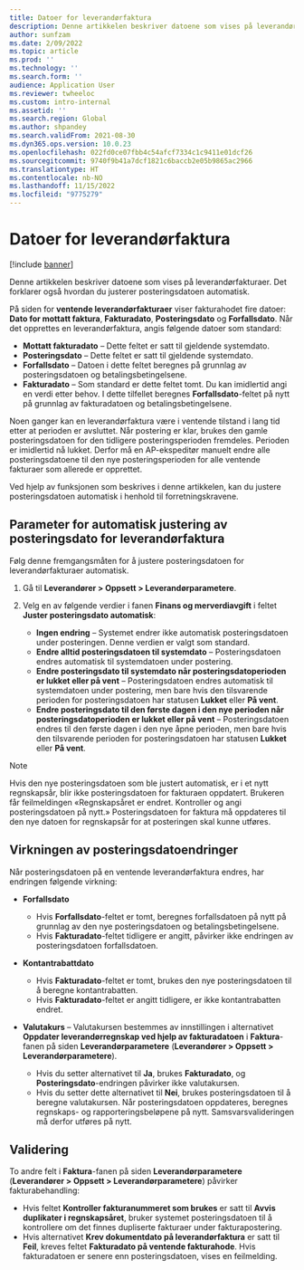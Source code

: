 ```yaml
---
title: Datoer for leverandørfaktura
description: Denne artikkelen beskriver datoene som vises på leverandørfakturaer. Det forklarer også hvordan du justerer posteringsdatoen automatisk.
author: sunfzam
ms.date: 2/09/2022
ms.topic: article
ms.prod: ''
ms.technology: ''
ms.search.form: ''
audience: Application User
ms.reviewer: twheeloc
ms.custom: intro-internal
ms.assetid: ''
ms.search.region: Global
ms.author: shpandey
ms.search.validFrom: 2021-08-30
ms.dyn365.ops.version: 10.0.23
ms.openlocfilehash: 022fd0ce07fbb4c54afcf7334c1c9411e01dcf26
ms.sourcegitcommit: 9740f9b41a7dcf1821c6baccb2e05b9865ac2966
ms.translationtype: HT
ms.contentlocale: nb-NO
ms.lasthandoff: 11/15/2022
ms.locfileid: "9775279"
---
```

# <a name="vendor-invoice-dates"></a>Datoer for leverandørfaktura

[!include [banner](../includes/banner.md)]

Denne artikkelen beskriver datoene som vises på leverandørfakturaer. Det forklarer også hvordan du justerer posteringsdatoen automatisk.

På siden for **ventende leverandørfakturaer** viser fakturahodet fire datoer: **Dato for mottatt faktura**, **Fakturadato**, **Posteringsdato** og **Forfallsdato**. Når det opprettes en leverandørfaktura, angis følgende datoer som standard:

- **Mottatt fakturadato** – Dette feltet er satt til gjeldende systemdato.
- **Posteringsdato** – Dette feltet er satt til gjeldende systemdato. 
- **Forfallsdato** – Datoen i dette feltet beregnes på grunnlag av posteringsdatoen og betalingsbetingelsene.
- **Fakturadato** – Som standard er dette feltet tomt. Du kan imidlertid angi en verdi etter behov. I dette tilfellet beregnes **Forfallsdato**-feltet på nytt på grunnlag av fakturadatoen og betalingsbetingelsene.

Noen ganger kan en leverandørfaktura være i ventende tilstand i lang tid etter at perioden er avsluttet. Når postering er klar, brukes den gamle posteringsdatoen for den tidligere posteringsperioden fremdeles. Perioden er imidlertid nå lukket. Derfor må en AP-ekspeditør manuelt endre alle posteringsdatoene til den nye posteringsperioden for alle ventende fakturaer som allerede er opprettet.

Ved hjelp av funksjonen som beskrives i denne artikkelen, kan du justere posteringsdatoen automatisk i henhold til forretningskravene.

## <a name="parameter-for-automatically-adjusting-the-vendor-invoice-posting-date"></a>Parameter for automatisk justering av posteringsdato for leverandørfaktura

Følg denne fremgangsmåten for å justere posteringsdatoen for leverandørfakturaer automatisk.

1.  Gå til **Leverandører \> Oppsett \> Leverandørparametere**.
2.  Velg en av følgende verdier i fanen **Finans og merverdiavgift** i feltet **Juster posteringsdato automatisk**:

    - **Ingen endring** – Systemet endrer ikke automatisk posteringsdatoen under posteringen. Denne verdien er valgt som standard.
    - **Endre alltid posteringsdatoen til systemdato** – Posteringsdatoen endres automatisk til systemdatoen under postering.
    - **Endre posteringsdato til systemdato når posteringsdatoperioden er lukket eller på vent** – Posteringsdatoen endres automatisk til systemdatoen under postering, men bare hvis den tilsvarende perioden for posteringsdatoen har statusen **Lukket** eller **På vent**.
    - **Endre posteringsdato til den første dagen i den nye perioden når posteringsdatoperioden er lukket eller på vent** – Posteringsdatoen endres til den første dagen i den nye åpne perioden, men bare hvis den tilsvarende perioden for posteringsdatoen har statusen **Lukket** eller **På vent**.

> [!NOTE]
> Hvis den nye posteringsdatoen som ble justert automatisk, er i et nytt regnskapsår, blir ikke posteringsdatoen for fakturaen oppdatert. Brukeren får feilmeldingen «Regnskapsåret er endret. Kontroller og angi posteringsdatoen på nytt.» Posteringsdatoen for faktura må oppdateres til den nye datoen for regnskapsår for at posteringen skal kunne utføres.

## <a name="impact-of-posting-date-changes"></a>Virkningen av posteringsdatoendringer

Når posteringsdatoen på en ventende leverandørfaktura endres, har endringen følgende virkning:

- **Forfallsdato**

    - Hvis **Forfallsdato**-feltet er tomt, beregnes forfallsdatoen på nytt på grunnlag av den nye posteringsdatoen og betalingsbetingelsene.
    - Hvis **Fakturadato**-feltet tidligere er angitt, påvirker ikke endringen av posteringsdatoen forfallsdatoen.

- **Kontantrabattdato**

    - Hvis **Fakturadato**-feltet er tomt, brukes den nye posteringsdatoen til å beregne kontantrabatten.
    - Hvis **Fakturadato**-feltet er angitt tidligere, er ikke kontantrabatten endret.

- **Valutakurs** – Valutakursen bestemmes av innstillingen i alternativet **Oppdater leverandørregnskap ved hjelp av fakturadatoen** i **Faktura**-fanen på siden **Leverandørparametere** (**Leverandører \> Oppsett \> Leverandørparametere**).

    - Hvis du setter alternativet til **Ja**, brukes **Fakturadato**, og **Posteringsdato**-endringen påvirker ikke valutakursen.
    - Hvis du setter dette alternativet til **Nei**, brukes posteringsdatoen til å beregne valutakursen. Når posteringsdatoen oppdateres, beregnes regnskaps- og rapporteringsbeløpene på nytt. Samsvarsvalideringen må derfor utføres på nytt.

## <a name="validation"></a>Validering

To andre felt i **Faktura**-fanen på siden **Leverandørparametere** (**Leverandører \> Oppsett \> Leverandørparametere**) påvirker fakturabehandling:

- Hvis feltet **Kontroller fakturanummeret som brukes** er satt til **Avvis duplikater i regnskapsåret**, bruker systemet posteringsdatoen til å kontrollere om det finnes dupliserte fakturaer under fakturapostering.
- Hvis alternativet **Krev dokumentdato på leverandørfaktura** er satt til **Feil**, kreves feltet **Fakturadato på ventende fakturahode**. Hvis fakturadatoen er senere enn posteringsdatoen, vises en feilmelding.
